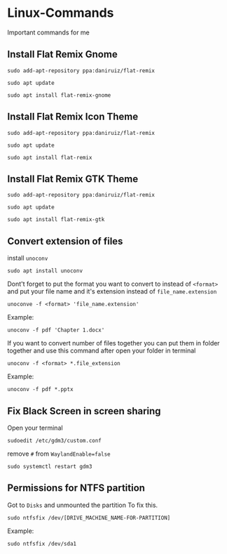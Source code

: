 # Linux-Commands
Important commands for me


## Install Flat Remix Gnome
```
sudo add-apt-repository ppa:daniruiz/flat-remix
```
```
sudo apt update
```
```
sudo apt install flat-remix-gnome
```
## Install Flat Remix Icon Theme
```
sudo add-apt-repository ppa:daniruiz/flat-remix
```
```
sudo apt update
```
```
sudo apt install flat-remix
```
## Install Flat Remix GTK Theme
```
sudo add-apt-repository ppa:daniruiz/flat-remix
```
```
sudo apt update
```
```
sudo apt install flat-remix-gtk

```
## Convert extension of files
install `unoconv`
```
sudo apt install unoconv
```
Dont't forget to put the format you want to convert to instead of `<format>` and put your file name and it's extension instead of `file_name.extension`
```
unoconve -f <format> 'file_name.extension'
```
Example:
```
unoconv -f pdf 'Chapter 1.docx'
```
If you want to convert number of files together you can put them in folder together and use this command after open your folder in terminal
```
unoconv -f <format> *.file_extension
```
Example:
```
unoconv -f pdf *.pptx
```
## Fix Black Screen in screen sharing
Open your terminal
```
sudoedit /etc/gdm3/custom.conf
```
remove `#` from `WaylandEnable=false`
```
sudo systemctl restart gdm3
```
## Permissions for NTFS partition
Got to `Disks` and unmounted the partition
To fix this.
```
sudo ntfsfix /dev/[DRIVE_MACHINE_NAME-FOR-PARTITION]
```

Example:
```
sudo ntfsfix /dev/sda1
```



